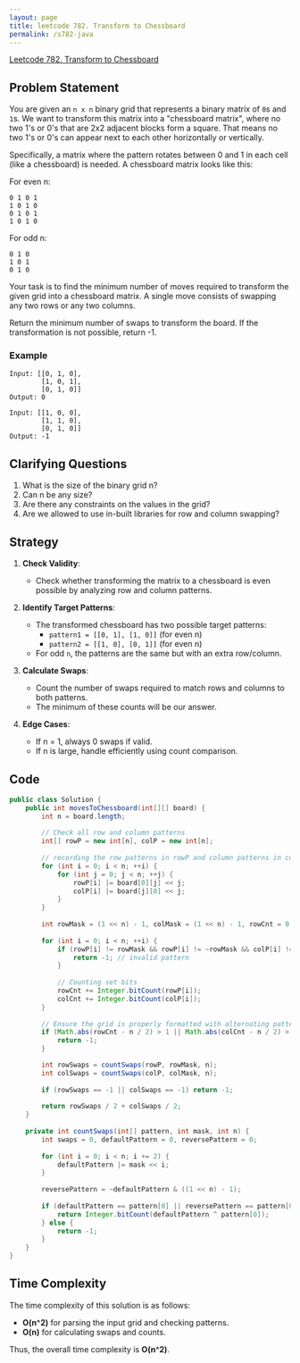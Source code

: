 ```yaml
---
layout: page
title: leetcode 782. Transform to Chessboard
permalink: /s782-java
---
```

[Leetcode 782. Transform to Chessboard](https://algoadvance.github.io/algoadvance/l782)
## Problem Statement

You are given an `n x n` binary grid that represents a binary matrix of `0`s and `1`s. We want to transform this matrix into a "chessboard matrix", where no two 1's or 0's that are 2x2 adjacent blocks form a square. That means no two 1's or 0's can appear next to each other horizontally or vertically.

Specifically, a matrix where the pattern rotates between 0 and 1 in each cell (like a chessboard) is needed. 
A chessboard matrix looks like this:

For even n:
```
0 1 0 1 
1 0 1 0 
0 1 0 1 
1 0 1 0
```

For odd n:
```
0 1 0
1 0 1
0 1 0
```

Your task is to find the minimum number of moves required to transform the given grid into a chessboard matrix. A single move consists of swapping any two rows or any two columns.

Return the minimum number of swaps to transform the board. If the transformation is not possible, return -1.

### Example

```
Input: [[0, 1, 0],
        [1, 0, 1],
        [0, 1, 0]]
Output: 0

Input: [[1, 0, 0],
        [1, 1, 0],
        [0, 1, 0]]
Output: -1
```

## Clarifying Questions

1. What is the size of the binary grid n?
2. Can n be any size?
3. Are there any constraints on the values in the grid?
4. Are we allowed to use in-built libraries for row and column swapping?

## Strategy

1. **Check Validity**:
   - Check whether transforming the matrix to a chessboard is even possible by analyzing row and column patterns.

2. **Identify Target Patterns**:
   - The transformed chessboard has two possible target patterns:
     - ``pattern1 = [[0, 1], [1, 0]]`` (for even n)
     - ``pattern2 = [[1, 0], [0, 1]]`` (for even n)
   - For odd `n`, the patterns are the same but with an extra row/column.

3. **Calculate Swaps**:
   - Count the number of swaps required to match rows and columns to both patterns.
   - The minimum of these counts will be our answer.

4. **Edge Cases**:
   - If n = 1, always 0 swaps if valid.
   - If n is large, handle efficiently using count comparison.

## Code

```java
public class Solution {
    public int movesToChessboard(int[][] board) {
        int n = board.length;
        
        // Check all row and column patterns
        int[] rowP = new int[n], colP = new int[n];
        
        // recording the row patterns in rowP and column patterns in colP
        for (int i = 0; i < n; ++i) {
            for (int j = 0; j < n; ++j) {
                rowP[i] |= board[0][j] << j;
                colP[i] |= board[j][0] << j;
            }
        }
        
        int rowMask = (1 << n) - 1, colMask = (1 << n) - 1, rowCnt = 0, colCnt = 0;
        
        for (int i = 0; i < n; ++i) {
            if (rowP[i] != rowMask && rowP[i] != ~rowMask && colP[i] != colMask && colP[i] != ~colMask) {
                return -1; // invalid pattern
            }
            
            // Counting set bits
            rowCnt += Integer.bitCount(rowP[i]);
            colCnt += Integer.bitCount(colP[i]);
        }
        
        // Ensure the grid is properly formatted with alternating patterns
        if (Math.abs(rowCnt - n / 2) > 1 || Math.abs(colCnt - n / 2) > 1) {
            return -1;
        }

        int rowSwaps = countSwaps(rowP, rowMask, n);
        int colSwaps = countSwaps(colP, colMask, n);
        
        if (rowSwaps == -1 || colSwaps == -1) return -1;
        
        return rowSwaps / 2 + colSwaps / 2;
    }
    
    private int countSwaps(int[] pattern, int mask, int n) {
        int swaps = 0, defaultPattern = 0, reversePattern = 0;
        
        for (int i = 0; i < n; i += 2) {
            defaultPattern |= mask << i;
        }
        
        reversePattern = ~defaultPattern & ((1 << n) - 1);
        
        if (defaultPattern == pattern[0] || reversePattern == pattern[0]) {
            return Integer.bitCount(defaultPattern ^ pattern[0]);
        } else {
            return -1;
        }
    }
}
```

## Time Complexity

The time complexity of this solution is as follows:

- **O(n^2)** for parsing the input grid and checking patterns.
- **O(n)** for calculating swaps and counts.

Thus, the overall time complexity is **O(n^2)**.